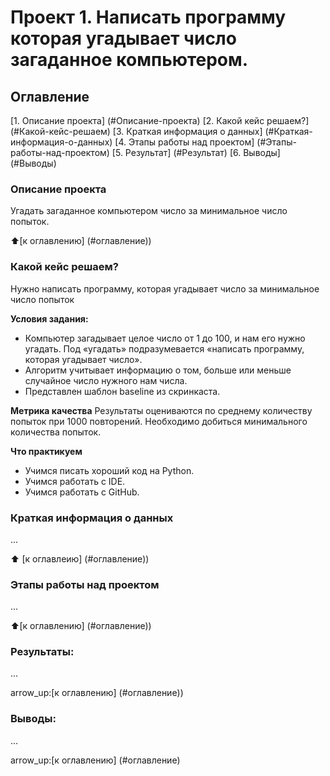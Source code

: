 # Проект 1. Написать программу которая угадывает число загаданное компьютером.

## Оглавление
[1. Описание проекта] (#Описание-проекта)
[2. Какой кейс решаем?] (#Какой-кейс-решаем)
[3. Краткая информация о данных] (#Краткая-информация-о-данных)
[4. Этапы работы над проектом] (#Этапы-работы-над-проектом)
[5. Результат] (#Результат)
[6. Выводы] (#Выводы)

### Описание проекта
Угадать загаданное компьютером число за минимальное число попыток.

:arrow_up:[к оглавлению] (#оглавление))

### Какой кейс решаем?
Нужно написать программу, которая угадывает число за минимальное число попыток

**Условия задания:**
- Компьютер загадывает целое число от 1 до 100, и нам его нужно угадать. Под «угадать» подразумевается «написать программу, которая угадывает число».
- Алгоритм учитывает информацию о том, больше или меньше случайное число нужного нам числа.
- Представлен шаблон baseline из скринкаста.

**Метрика качества**
Результаты оцениваются по среднему количеству попыток при 1000 повторений. Необходимо добиться минимального количества попыток.

**Что практикуем**
- Учимся писать хороший код на Python.
- Учимся работать с IDE.
- Учимся работать с GitHub.

### Краткая информация о данных 
...

:arrow_up: [к оглавлеию] (#оглавление))

### Этапы работы над проектом 
...

:arrow_up:[к оглавлению] (#оглавление))

### Результаты:
...

arrow_up:[к оглавлению] (#оглавление))

### Выводы:
...

arrow_up:[к оглавлению] (#оглавление)
